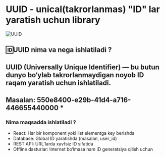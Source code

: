 #  UUID - unical(takrorlanmas) "ID" lar yaratish uchun library

![UUID](https://www.dolthub.com/blog/static/130353ae0c15b5329861e9c808bb8a00/b6897/auto_increment-vs-uuid-featured.png)

## 🆔UUID nima va nega ishlatiladi ?
## UUID (Universally Unique Identifier) — bu butun dunyo bo‘ylab takrorlanmaydigan noyob ID raqam yaratish uchun ishlatiladi.
## Masalan: 550e8400-e29b-41d4-a716-446655440000 *

### Nima maqsadda ishlatiladi ? 

- React: Har bir komponent yoki list elementga key berishda
- Database: Global ID yaratishda (masalan, user_id)
- REST API: URL’larda xavfsiz ID sifatida
- Offline dasturlar: Internet bo‘lmasa ham ID generatsiya qilish uchun




